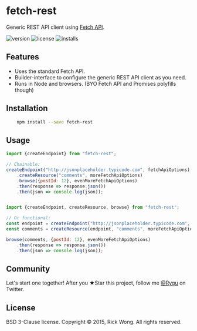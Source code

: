 # fetch-rest

Generic REST API client using [Fetch API](https://github.com/whatwg/fetch).

![version](https://img.shields.io/npm/v/fetch-rest.svg) ![license](https://img.shields.io/npm/l/fetch-rest.svg) ![installs](https://img.shields.io/npm/dt/fetch-rest.svg)

## Features

- Uses the standard Fetch API.
- Builder-interface to configure the generic REST API client as you need.
- Runs in Node and browsers. (BYO Fetch API and Promises polyfills though)

## Installation

```bash
	npm install --save fetch-rest
```

## Usage

````js
import {createEndpoint} from "fetch-rest";

// Chainable:
createEndpoint("http://jsonplaceholder.typicode.com", fetchApiOptions)
	.createResource("comments", moreFetchApiOptions)
	.browse({postId: 12}, evenMoreFetchApiOptions)
	.then(response => response.json())
	.then(json => console.log(json));


import {createEndpoint, createResource, browse} from "fetch-rest";

// Or functional:
const endpoint = createEndpoint("http://jsonplaceholder.typicode.com", fetchApiOptions);
const comments = createResource(endpoint, "comments", moreFetchApiOptions);

browse(comments, {postId: 12}, evenMoreFetchApiOptions)
	.then(response => response.json())
	.then(json => console.log(json));

````

## Community

Let's start one together! After you ★Star this project, follow me [@Rygu](https://twitter.com/rygu)
on Twitter.

## License

BSD 3-Clause license. Copyright © 2015, Rick Wong. All rights reserved.
